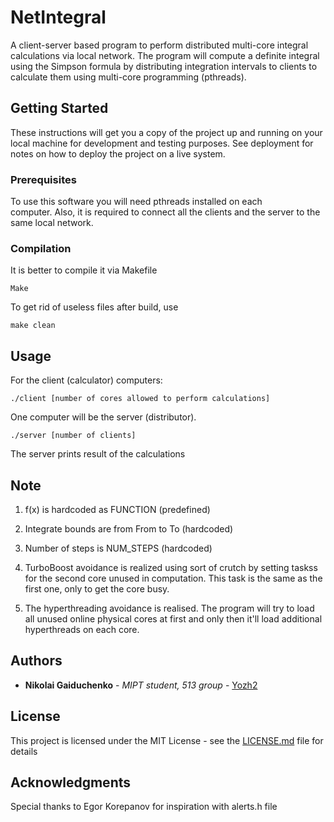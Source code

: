 # NetIntegral

A client-server based program to perform distributed multi-core integral calculations via local network.
The program will compute a definite integral using the Simpson formula by distributing integration intervals to clients to calculate them using multi-core programming (pthreads).

## Getting Started

These instructions will get you a copy of the project up and running on your local machine for development and testing purposes. See deployment for notes on how to deploy the project on a live system.

### Prerequisites

To use this software you will need pthreads installed on each computer. Also, it is required to connect all the clients and the server to the same local network.

### Compilation

It is better to compile it via Makefile

```
Make
```

To get rid of useless files after build, use

```
make clean
```

## Usage

For the client (calculator) computers:

```
./client [number of cores allowed to perform calculations]
```

One computer will be the server (distributor).
```
./server [number of clients]
```

The server prints result of the calculations

## Note

1.  f(x) is hardcoded as FUNCTION (predefined)

2.  Integrate bounds are from From to To (hardcoded)

3.  Number of steps is NUM_STEPS (hardcoded)

4.  TurboBoost avoidance is realized using sort of crutch by setting taskss for the second core unused in computation. This task is the same as the first one, only to get the core busy.

5.  The hyperthreading avoidance is realised. The program will try to load all unused online physical cores at first and only then it'll load additional hyperthreads on each core.

## Authors

* **Nikolai Gaiduchenko** - *MIPT student, 513 group* - [Yozh2](https://github.com/Yozh2)

## License

This project is licensed under the MIT License - see the [LICENSE.md](LICENSE.md) file for details

## Acknowledgments

Special thanks to Egor Korepanov for inspiration with alerts.h file
